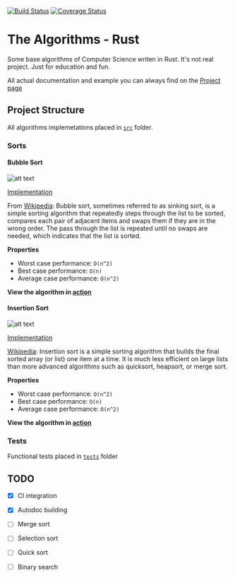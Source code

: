 [![Build Status](https://travis-ci.org/SergeyTsaplin/rust-algorithms.svg)](https://travis-ci.org/SergeyTsaplin/rust-algorithms)
[![Coverage Status](https://coveralls.io/repos/github/SergeyTsaplin/rust-algorithms/badge.svg)](https://coveralls.io/github/SergeyTsaplin/rust-algorithms)

# The Algorithms - Rust

Some base algorithms of Computer Science writen in Rust. It's not real project. Just for education and fun.

All actual documentation and example you can always find on the [Project page](http://sergeytsaplin.com/rust-algorithms/)

## Project Structure

All algorithms implemetations placed in [`src`](https://github.com/SergeyTsaplin/rust-algorithms/tree/master/src) folder.

### Sorts

#### Bubble Sort

![alt text][bubble-image]

[Implementation](https://github.com/SergeyTsaplin/rust-algorithms/blob/master/src/sorts/bubble_sort.rs)

From [Wikipedia][bubble-wiki]: Bubble sort, sometimes referred to as sinking sort, is a simple sorting algorithm that repeatedly steps through the list to be sorted, compares each pair of adjacent items and swaps them if they are in the wrong order. The pass through the list is repeated until no swaps are needed, which indicates that the list is sorted.

__Properties__
* Worst case performance: `O(n^2)`
* Best case performance: `O(n)`
* Average case performance: `O(n^2)`

__View the algorithm in [action][bubble-toptal]__

#### Insertion Sort

![alt text][insertion-image]

[Implementation](https://github.com/SergeyTsaplin/rust-algorithms/blob/master/src/sorts/insertion_sort.rs)

[Wikipedia][insertion-wiki]: Insertion sort is a simple sorting algorithm that builds the final sorted array (or list) one item at a time. It is much less efficient on large lists than more advanced algorithms such as quicksort, heapsort, or merge sort.

__Properties__
* Worst case performance: `O(n^2)`
* Best case performance: `O(n)`
* Average case performance: `O(n^2)`

__View the algorithm in [action][insertion-toptal]__

### Tests

Functional tests placed in [`tests`](https://github.com/SergeyTsaplin/rust-algorithms/tree/master/tests) folder

## TODO

- [x] CI integration
- [x] Autodoc building
- [ ] Merge sort
- [ ] Selection sort
- [ ] Quick sort
- [ ] Binary search


[bubble-toptal]: https://www.toptal.com/developers/sorting-algorithms/bubble-sort
[bubble-wiki]: https://en.wikipedia.org/wiki/Bubble_sort
[bubble-image]: https://upload.wikimedia.org/wikipedia/commons/thumb/8/83/Bubblesort-edited-color.svg/220px-Bubblesort-edited-color.svg.png "Bubble Sort"

[insertion-toptal]: https://www.toptal.com/developers/sorting-algorithms/insertion-sort
[insertion-wiki]: https://en.wikipedia.org/wiki/Insertion_sort
[insertion-image]: https://upload.wikimedia.org/wikipedia/commons/7/7e/Insertionsort-edited.png "Insertion Sort"

